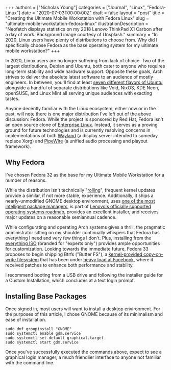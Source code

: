 +++
authors = ["Nicholas Young"]
categories = ["Journal", "Linux", "Fedora-Linux"]
date = "2020-07-03T00:00:00Z"
draft = false
layout = "post"
title = "Creating the Ultimate Mobile Workstation with Fedora Linux"
slug = "ultimate-mobile-workstation-fedora-linux"
illustrationDescription = "Neofetch displays statistics on my 2018 Lenovo ThinkPad X1 Carbon after a day of work. Background image courtesy of Unsplash."
summary = "In 2020, Linux users have plenty of distributions to choose from. Why did I specifically choose Fedora as the base operating system for my ultimate mobile workstation?"
+++

In 2020, Linux users are no longer suffering from lack of choice. Two of the
largest distributions, Debian and Ubuntu, both cater to anyone who requires
long-term stability and wide hardware support. Opposite these goals, Arch
strives to deliver the absolute latest software to an audience of mostly
engineers. In between, you'll find at least [seven different flavors of Ubuntu][ubuntu-flavors]
alongside a handful of separate distributions like Void, NixOS, KDE Neon, openSUSE, and
Linux Mint all serving unique audiences with exacting tastes.

Anyone decently familiar with the Linux ecosystem, either now or in the past,
will note there is one major distribution I've left out of the above
discussion: Fedora. While the project is sponsored by Red Hat, Fedora isn't
an open source clone of [Enterprise Linux][rhel]. Instead, it serves as
a proving ground for future technologies and is currently resolving
concerns in implementations of both [Wayland][wayland-fedora] (a
display server intended to someday replace Xorg) and
[PipeWire][pipewire-fedora] (a unified audio processing and playout
framework).

## Why Fedora

I've chosen Fedora 32 as the base for my Ultimate Mobile Workstation for
a number of reasons.

While the distribution isn't technically "[rolling][rolling-release]",
frequent kernel updates provide a similar, if not more stable, experience.
Additionally, it ships a nearly-unmodified GNOME desktop environment, uses
[one of the most intelligent package managers][dnf-fedora], is part of
[Lenovo's officially supported operating systems roadmap][lenovo-fedora],
provides an excellent installer, and receives major updates on a reasonable
semiannual cadence.

While configurating and operating Arch systems gives a thrill, the pragmatic
administrator sitting on my shoulder continually whispers that Fedora has
everything I need and very few things I don't. Plus, installing from the
[everything ISO][fedora-everything] (branded for "experts only") provides
ample opportunities for customization. Looking towards the immediate future,
Fedora 33 proposes to begin shipping Btrfs ("Butter FS"), a [kernel-provided
copy-on-write filesystem][fedora-btrfs] that has been under [heavy load at
Facebook][facebook-btrfs], where it received patches to enhance both
performance and stability.

I recommend booting from a USB drive and following the installer guide for a Custom Installation, which concludes at a text login prompt.

## Installing Base Packages

Once signed in, most users will want to install a desktop environment. For the purposes of this article, I chose GNOME because of its minimalism and ease of installation.

```
sudo dnf groupinstall "GNOME"
sudo systemctl enable gdm.service
sudo systemctl set-default graphical.target
sudo systemctl start gdm.service
```

Once you've successfully executed the commands above, expect to see a graphical login manager, a much friendlier interface to anyone not familiar with the command line.



[ubuntu-flavors]: https://ubuntu.com/download/flavours
[rhel]: https://www.redhat.com/en/technologies/linux-platforms/enterprise-linux
[wayland-fedora]: https://docs.fedoraproject.org/en-US/fedora/rawhide/system-administrators-guide/Wayland/
[pipewire-fedora]: https://blogs.gnome.org/uraeus/category/pipewire/
[rolling-release]: https://www.zdnet.com/article/linux-distributions-rolling-releases-versus-point-releases-which-should-you-choose/
[dnf-fedora]: https://fedoraproject.org/wiki/DNF
[lenovo-fedora]: https://fedoramagazine.org/coming-soon-fedora-on-lenovo-laptops/
[fedora-everything]: https://alt.fedoraproject.org/
[fedora-btrfs]: https://fedoraproject.org/wiki/Changes/BtrfsWithFullSystemSnapshots
[facebook-btrfs]: https://facebookmicrosites.github.io/btrfs/docs/btrfs-facebook.html
